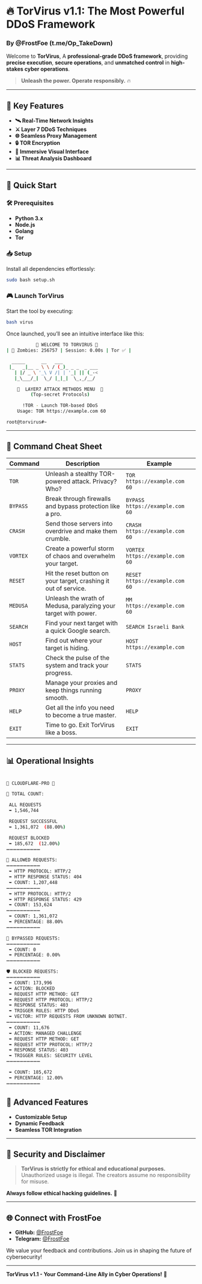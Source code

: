 # 🔥 **TorVirus v1.1: The Most Powerful DDoS Framework**

### **By @FrostFoe (t.me/Op_TakeDown)**

Welcome to **TorVirus**, A **professional-grade DDoS framework**, providing **precise execution**, **secure operations**, and **unmatched control** in **high-stakes cyber operations**.

> **Unleash the power. Operate responsibly.** 🔥

---

## 🌟 **Key Features**

- **🛰️ Real-Time Network Insights**
- **⚔️ Layer 7 DDoS Techniques**
- **🌐 Seamless Proxy Management**
- **🔒 TOR Encryption**
- **🚀 Immersive Visual Interface**
- **📊 Threat Analysis Dashboard**

---

## 🚀 **Quick Start**

### 🛠️ **Prerequisites**
- **Python 3.x**
- **Node.js**
- **Golang**
- **Tor**

### 📥 **Setup**
Install all dependencies effortlessly:

```bash
sudo bash setup.sh
```

### 🎮 **Launch TorVirus**
Start the tool by executing:

```bash
bash virus
```

Once launched, you’ll see an intuitive interface like this:

```bash
           🚨 WELCOME TO TORVIRUS 🚨
| 🔐 Zombies: 256757 | Session: 0.00s | Tor ✅ |

  _____      __   ___
 |_   _|__ _ \ \ / (_)_ _ _  _ ___
   | |/ _ \ '_\ V /| | '_| || (_-<
   |_\___/_|  \_/ |_|_|  \_,_/__/

    🚨  LAYER7 ATTACK METHODS MENU  🚨
         (Top-secret Protocols)

      !TOR - Launch TOR-based DDoS
    Usage: TOR https://example.com 60

root@torvirus#~
```

---

## 📝 **Command Cheat Sheet**

| **Command**    | **Description**                                                  | **Example**                        |
|----------------|------------------------------------------------------------------|------------------------------------|
| `TOR`          | Unleash a stealthy TOR-powered attack. Privacy? Who?             | `TOR https://example.com 60`       |
| `BYPASS`       | Break through firewalls and bypass protection like a pro.        | `BYPASS https://example.com 60`    |
| `CRASH`        | Send those servers into overdrive and make them crumble.         | `CRASH https://example.com 60`     |
| `VORTEX`       | Create a powerful storm of chaos and overwhelm your target.      | `VORTEX https://example.com 60`    |
| `RESET`        | Hit the reset button on your target, crashing it out of service. | `RESET https://example.com 60`     |
| `MEDUSA`       | Unleash the wrath of Medusa, paralyzing your target with power.  | `MM https://example.com 60`        |
| `SEARCH`       | Find your next target with a quick Google search.                | `SEARCH Israeli Bank`              |
| `HOST`         | Find out where your target is hiding.                            | `HOST https://example.com`         |
| `STATS`        | Check the pulse of the system and track your progress.           | `STATS`                            |
| `PROXY`        | Manage your proxies and keep things running smooth.              | `PROXY`                            |
| `HELP`         | Get all the info you need to become a true master.               | `HELP`                             |
| `EXIT`         | Time to go. Exit TorVirus like a boss.                           | `EXIT`                             |

---

## 📊 **Operational Insights**

```bash

👑 CLOUDFLARE-PRO 👑

🦄 TOTAL COUNT:

 ALL REQUESTS
 ➥ 1,546,744

 REQUEST SUCCESSFUL
 ➥ 1,361,072  (88.00%)

 REQUEST BLOCKED
 ➥ 185,672  (12.00%)
➖➖➖➖➖➖➖➖➖➖

🔫 ALLOWED REQUESTS:
➖➖➖➖➖➖➖➖➖➖
 ➥ HTTP PROTOCOL: HTTP/2
 ➥ HTTP RESPONSE STATUS: 404
 ➥ COUNT: 1,207,448
➖➖➖➖➖➖➖➖➖➖
 ➥ HTTP PROTOCOL: HTTP/2
 ➥ HTTP RESPONSE STATUS: 429
 ➥ COUNT: 153,624
➖➖➖➖➖➖➖➖➖➖
 ➥ COUNT: 1,361,072
 ➥ PERCENTAGE: 88.00%
➖➖➖➖➖➖➖➖➖➖

🚁 BYPASSED REQUESTS:
➖➖➖➖➖➖➖➖➖➖
 ➥ COUNT: 0
 ➥ PERCENTAGE: 0.00%
➖➖➖➖➖➖➖➖➖➖

🛡 BLOCKED REQUESTS:
➖➖➖➖➖➖➖➖➖➖
 ➥ COUNT: 173,996
 ➥ ACTION: BLOCKED
 ➥ REQUEST HTTP METHOD: GET
 ➥ REQUEST HTTP PROTOCOL: HTTP/2
 ➥ RESPONSE STATUS: 403
 ➥ TRIGGER RULES: HTTP DDoS
 ➥ VECTOR: HTTP REQUESTS FROM UNKNOWN BOTNET.
➖➖➖➖➖➖➖➖➖➖
 ➥ COUNT: 11,676
 ➥ ACTION: MANAGED CHALLENGE
 ➥ REQUEST HTTP METHOD: GET
 ➥ REQUEST HTTP PROTOCOL: HTTP/2
 ➥ RESPONSE STATUS: 403
 ➥ TRIGGER RULES: SECURITY LEVEL
➖➖➖➖➖➖➖➖➖➖

 ➥ COUNT: 185,672
 ➥ PERCENTAGE: 12.00%
➖➖➖➖➖➖➖➖➖➖

```

## 🌌 **Advanced Features**

- **Customizable Setup**
- **Dynamic Feedback**
- **Seamless TOR Integration**

---

## 🔐 **Security and Disclaimer**

> **TorVirus is strictly for ethical and educational purposes.**  
> Unauthorized usage is illegal. The creators assume no responsibility for misuse.

**Always follow ethical hacking guidelines.** 🚨

---

## 🌐 **Connect with FrostFoe**

- **GitHub:** [@FrostFoe](https://github.com/FrostFoe)  
- **Telegram:** [@FrostFoe](https://t.me/FrostFoe)

We value your feedback and contributions. Join us in shaping the future of cybersecurity!

---

**TorVirus v1.1 - Your Command-Line Ally in Cyber Operations!** 🚀